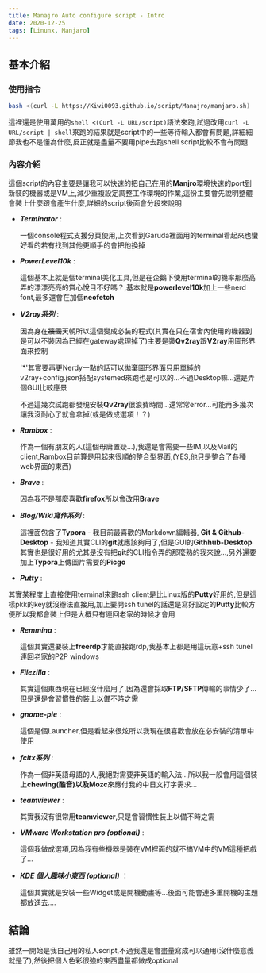 ```yaml
---
title: Manajro Auto configure script - Intro
date: 2020-12-25
tags: [Linunx, Manjaro]
---
```


## 基本介紹

### 使用指令

```bash
bash <(curl -L https://Kiwi0093.github.io/script/Manajro/manjaro.sh)
```

這裡還是使用萬用的`shell <(Curl -L URL/script)`語法來跑,試過改用`curl -L URL/script | shell`來跑的結果就是script中的一些等待輸入都會有問題,詳細細節我也不是懂為什麼,反正就是盡量不要用pipe去跑shell script比較不會有問題

### 內容介紹

這個script的內容主要是讓我可以快速的把自己在用的**Manjro**環境快速的port到新裝的機器或是VM上,減少重複設定調整工作環境的作業,這份主要會先說明整體會裝上什麼跟會產生什麼,詳細的script後面會分段來說明

- **_Terminator_** : 

  一個console程式支援分頁使用,上次看到Garuda裡面用的terminal看起來也蠻好看的若有找到其他更順手的會把他換掉

- **_PowerLevel10k_** :

  這個基本上就是個terminal美化工具,但是在企鵝下使用terminal的機率那麼高弄的漂漂亮亮的賞心悅目不好嗎？,基本就是**powerlevel10k**加上一些nerd font,最多還會在加個**neofetch**

- **_V2ray系列_** : 

  因為身在~~牆國~~天朝所以這個變成必裝的程式(其實在只在宿舍內使用的機器到是可以不裝因為已經在gateway處理掉了)主要是裝**Qv2ray**跟**V2ray**用圖形界面來控制

  '*'其實要再更Nerdy一點的話可以拋棄圖形界面只用單純的v2ray+config.json搭配systemed來跑也是可以的...不過Desktop嘛...還是弄個GUI比較應景

  不過這幾次試跑都發現安裝**Qv2ray**很浪費時間...還常常error...可能再多幾次讓我沒耐心了就會拿掉(或是做成選項！？)

- **_Rambox_** : 

  作為一個有朋友的人(這個毋庸置疑...),我還是會需要一些IM,以及Mail的client,Rambox目前算是用起來很順的整合型界面,(YES,他只是整合了各種web界面的東西)

- **_Brave_** :

  因為我不是那麼喜歡**firefox**所以會改用**Brave**

- **_Blog/Wiki寫作系列_** :

  這裡面包含了**Typora** - 我目前最喜歡的Markdown編輯器, **Git & Github-Desktop** - 我知道其實CLI的**git**就應該夠用了,但是GUI的**Githhub-Desktop**其實也是很好用的尤其是沒有把**git**的CLI指令弄的那麼熟的我來說...,另外還要加上**Typora**上傳圖片需要的**Picgo**

-  **_Putty_** : 

  其實某程度上直接使用terminal來跑ssh client是比Linux版的**Putty**好用的,但是這樣pkk的key就沒辦法直接用,加上要開ssh tunel的話還是寫好設定的**Putty**比較方便所以我都會裝上但是大概只有連回老家的時候才會用

- **_Remmina_** : 

  這個其實還要裝上**freerdp**才能直接跑rdp,我基本上都是用這玩意+ssh tunel連回老家的P2P windows

- **_Filezilla_** :

  其實這個東西現在已經沒什麼用了,因為還會採取**FTP/SFTP**傳輸的事情少了...但是還是會習慣性的裝上以備不時之需

- **_gnome-pie_** :

  這個是個Launcher,但是看起來很炫所以我現在很喜歡會放在必安裝的清單中使用

- **_fcitx系列_** :

  作為一個非英語母語的人,我絕對需要非英語的輸入法...所以我一般會用這個裝上**chewing(酷音)**以及**Mozc**來應付我的中日文打字需求...

- **_teamviewer_** :

  其實我沒有很常用**teamviewer**,只是會習慣性裝上以備不時之需

- **_VMware Workstation pro (optional)_** :

  這個我做成選項,因為我有些機器是裝在VM裡面的就不搞VM中的VM這種把戲了...

- **_KDE 個人趣味小東西 (optional)_** ：

  這個其實就是安裝一些Widget或是開機動畫等...後面可能會連多重開機的主題都放進去....

## 結論

雖然一開始是我自己用的私人script,不過我還是會盡量寫成可以通用(沒什麼意義就是了),然後把個人色彩很強的東西盡量都做成optional
